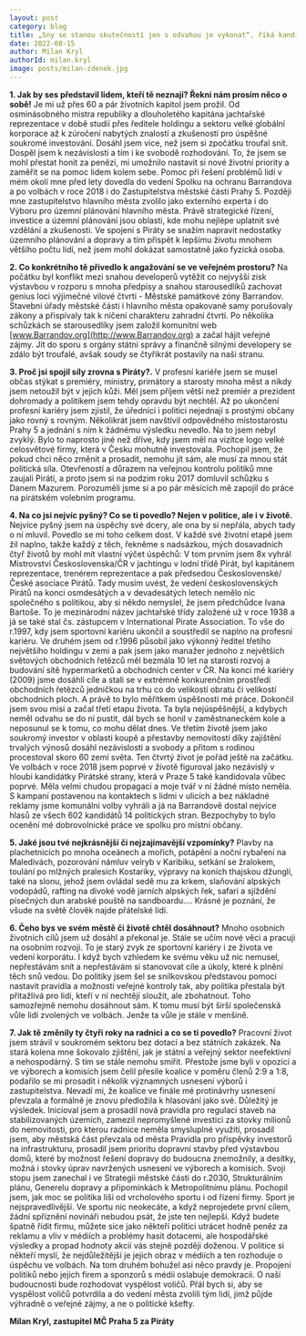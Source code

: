 ```yaml
---
layout: post
category: blog
title: „Sny se stanou skutečností jen s odvahou je vykonat“, říká kandidát na starostu MČ Prahy 5 
date: 2022-08-15
author: Milan Kryl
authorId: milan.kryl
image: posts/milan-zdenek.jpg
---
```




**1. Jak by ses představil lidem, kteří tě neznají? Řekni nám prosím něco o sobě!**
Je mi už přes 60 a pár životních kapitol jsem prožil. Od osminásobného mistra republiky a dlouholetého kapitána jachtařské reprezentace v době studií přes ředitele holdingu a sektoru velké globální korporace až k zúročení nabytých znalostí a zkušeností pro úspěšné soukromé investování. Dosáhl jsem více, než jsem si zpočátku troufal snít. Dospěl jsem k nezávislosti a tím i ke svobodě rozhodování. To, že jsem se mohl přestat honit za penězi, mi umožnilo nastavit si nové životní priority a zaměřit se na pomoc lidem kolem sebe. Pomoc při řešení problémů lidí v mém okolí mne před lety dovedla do vedení Spolku na ochranu Barrandova a po volbách v roce 2018 i do Zastupitelstva městské části Prahy 5. Později mne zastupitelstvo hlavního města zvolilo jako externího experta i do Výboru pro územní plánování hlavního města. Právě strategické řízení, investice a územní plánování jsou oblasti, kde mohu nejlépe uplatnit své vzdělání a zkušenosti. Ve spojení s Piráty se snažím napravit nedostatky územního plánování a dopravy a  tím přispět k lepšímu životu mnohem většího počtu lidí, než jsem mohl dokázat samostatně jako fyzická osoba.

**2. Co konkrétního tě přivedlo k angažování se ve veřejném prostoru?**
Na počátku byl konflikt mezi snahou developerů vytěžit co nejvyšší zisk výstavbou v rozporu s mnoha předpisy a snahou starousedlíků zachovat genius loci výjimečné vilové čtvrti - Městské památkové zóny Barrandov. Stavební úřady městské části i hlavního města opakovaně samy porušovaly zákony a přispívaly tak k ničení charakteru zahradní čtvrti. Po několika schůzkách se starousedlíky jsem založil komunitní web [www.Barrandov.org](http://www.Barrandov.org)  a začal hájit veřejné zájmy. Jít do sporu s orgány státní správy a finančně silnými developery se zdálo být troufalé, avšak soudy se čtyřikrát postavily na naši stranu.

**3. Proč jsi spojil síly zrovna s Piráty?.**
V profesní kariéře jsem se musel občas stýkat s premiéry, ministry, primátory a starosty mnoha měst a nikdy jsem netoužil být v jejich kůži. Měl jsem příjem větší než premiér a prezident dohromady a politikem jsem tehdy opravdu být nechtěl. Až po ukončení profesní kariéry jsem zjistil, že úředníci i politici nejednají s prostými občany jako rovný s rovným. Několikrát jsem navštívil odpovědného místostarostu Prahy 5 a jednání s ním k žádnému výsledku nevedlo. Na to jsem nebyl zvyklý. Bylo to naprosto jiné než dříve, kdy jsem měl na vizitce logo velké celosvětové firmy, která v Česku mohutně investovala. Pochopil jsem, že pokud chci něco změnit a prosadit, nemohu jít sám, ale musí za mnou stát politická síla.  Otevřeností a důrazem na veřejnou kontrolu politiků mne zaujali Piráti, a proto jsem si na podzim roku 2017 domluvil schůzku s Danem Mazurem. Porozuměli jsme si a po pár měsících mě zapojil do práce  na pirátském volebním programu. 

**4. Na co jsi nejvíc pyšný? Co se ti povedlo? Nejen v politice, ale i v životě.**
Nejvíce pyšný jsem na úspěchy své dcery, ale ona by si nepřála, abych tady o ní mluvil.
	Povedlo se mi toho celkem dost. V každé své životní etapě jsem žil naplno, takže každý z těch, řekněme s nadsázkou, mých dosavadních čtyř životů by mohl mít vlastní výčet úspěchů:
	V tom prvním jsem 8x vyhrál Mistrovství Československa/ČR v jachtingu v lodní třídě Pirát, byl kapitánem reprezentace, trenérem reprezentace a pak předsedou Československé/České asociace Pirátů. Tady musím uvést, že vedení československých Pirátů na konci osmdesátých a v devadesátých letech nemělo nic společného s politikou, aby si někdo nemyslel, že jsem předchůdce Ivana Bartoše. To je mezinárodní název jachtařské třídy založené už v roce 1938 a já se také stal čs. zástupcem v International Pirate Association. To vše do r.1997, kdy jsem sportovní kariéru ukončil a soustředil se naplno na profesní kariéru.
	Ve druhém jsem od r.1996 působil jako výkonný ředitel třetího největšího holdingu v zemi a pak jsem jako manažer jednoho z největších světových obchodních řetězců měl bezmála 10 let na starosti rozvoj a budování sítě hypermarketů a obchodních center v ČR. Na konci mé kariéry (2009) jsme dosáhli cíle a stali se v extrémně konkurenčním prostředí obchodních řetězců jedničkou na trhu co do velikostí obratu či velikostí obchodních ploch. A právě to bylo měřítkem úspěšnosti mé práce. Dokončil jsem svou misi a začal třetí etapu života.
	Ta byla  nejúspěšnější, a kdybych neměl odvahu se do ní pustit, dál bych se honil v zaměstnaneckém kole a neposunul se k tomu, co mohu dělat dnes. Ve třetím životě jsem jako soukromý investor v oblasti koupě a přestavby nemovitostí díky zajištění trvalých výnosů dosáhl nezávislosti a svobody a přitom s rodinou procestoval skoro 60 zemí světa.
	Ten čtvrtý život je pořád ještě na začátku. Ve volbách v roce 2018 jsem poprvé v životě figuroval jako nezávislý v hloubi kandidátky Pirátské strany, která v Praze 5 také kandidovala vůbec poprvé. Měla velmi chudou propagaci a moje tvář v ní žádné místo neměla. S kampaní postavenou na kontaktech s lidmi v ulicích a bez nákladné reklamy jsme komunální volby vyhráli a já na Barrandově dostal nejvíce hlasů ze všech 602 kandidátů 14 politických stran. Bezpochyby to bylo ocenění mé dobrovolnické práce ve spolku pro místní občany.

**5. Jaké jsou tvé nejkrásnější či nejzajímavější vzpomínky?**
Plavby na plachetnicích po mnoha oceánech a mořích, potápění a noční rybaření na Maledivách, pozorování námluv velryb v Karibiku,  setkání se žralokem, toulání po mlžných pralesích Kostariky, výpravy na koních thajskou džunglí, také na slonu, jehož jsem ovládal sedě mu za krkem, slaňování alpských vodopádů, rafting na divoké vodě jarních alpských řek, safari a sjíždění písečných dun arabské pouště na sandboardu….
	Krásné je poznání, že všude na světě člověk najde přátelské lidi.

**6. Čeho bys ve svém městě či životě chtěl dosáhnout?**
Mnoho osobních životních cílů jsem už dosáhl a překonal je. Stále se učím nové věci a pracuji na osobním rozvoji. To je starý zvyk ze sportovní kariéry i ze života ve vedení korporátu. I když bych vzhledem ke svému věku už nic nemusel, nepřestávám snít a nepřestávám si stanovovat cíle a úkoly, které k plnění těch snů vedou. Do politiky jsem šel se snílkovskou představou pomoci nastavit pravidla a možnosti veřejné kontroly tak, aby politika přestala být přitažlivá pro lidi, kteří v ní nechtějí sloužit, ale zbohatnout. Toho samozřejmě nemohu dosáhnout sám. K tomu musí být širší společenská vůle lidí zvolených ve volbách. Jenže ta vůle je stále v menšině.

**7. Jak tě změnily ty čtyři roky na radnici a co se ti povedlo?**
Pracovní život jsem strávil v soukromém sektoru bez dotací a bez státních zakázek. Na stará kolena mne šokovalo zjištění, jak je státní a veřejný sektor neefektivní a nehospodárný. S tím se stále nemohu smířit. Přestože jsme byli v opozici a ve výborech a komisích jsem čelil přesile koalice v poměru členů 2:9 a 1:8, podařilo se mi prosadit i několik významných usnesení výborů i zastupitelstva. Nevadí mi, že koalice ve finále mé protinávrhy usnesení převzala a formálně je znovu předložila k hlasování jako své. Důležitý je výsledek. Inicioval jsem a prosadil nová pravidla pro regulaci staveb na stabilizovaných územích, zamezil nepromyšlené investici za stovky milionů do nemovitosti, pro kterou radnice neměla smysluplné využití, prosadil jsem, aby městská část převzala od města Pravidla pro příspěvky investorů na infrastrukturu, prosadil jsem prioritu dopravní stavby před výstavbou domů, které by možnost řešení dopravy do budoucna znemožnily, a desítky, možná i stovky úprav navržených usnesení ve výborech a komisích. Svoji stopu jsem zanechal i ve Strategii městské části do r.2030, Strukturálním plánu, Generelu dopravy a připomínkách k Metropolitnímu plánu.
	Pochopil jsem, jak moc se politika liší od vrcholového sportu i od řízení firmy. Sport je nejspravedlivější. Ve sportu nic neokecáte, a když neprojedete první cílem, žádní spříznění novináři nebudou psát, že jste ten nejlepší. Když budete špatně řídit firmu, můžete sice jako někteří politici utrácet hodně peněz za reklamu a vliv v médiích a problémy hasit dotacemi, ale hospodářské výsledky a propad hodnoty akcií vás stejně později doženou. V politice si někteří myslí, že nejdůležitější je jejich obraz v médiích a ten rozhoduje o úspěchu ve volbách. Na  tom druhém bohužel asi něco pravdy je.  Propojení politiků nebo jejich firem a sponzorů s médii oslabuje demokracii. O naší budoucnosti bude rozhodovat vyspělost voličů.
 	Přál bych si, aby se vyspělost voličů potvrdila a do vedení města zvolili tým lidí, jimž půjde výhradně o veřejné zájmy, a ne o politické kšefty. 
  

**Milan Kryl, zastupitel MČ Praha 5 za Piráty**
